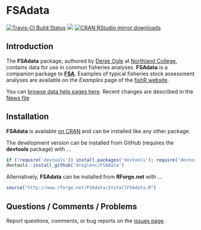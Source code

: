 FSAdata
=======
[![Travis-CI Build Status](https://travis-ci.org/droglenc/FSAdata.svg?branch=master)](https://travis-ci.org/droglenc/FSAdata)
[![](http://www.r-pkg.org/badges/version/FSAdata)](http://www.r-pkg.org/pkg/FSAdata)
[![CRAN RStudio mirror downloads](http://cranlogs.r-pkg.org/badges/FSAdata)](http://www.r-pkg.org/pkg/FSAdata)

## Introduction
The **FSAdata** package, authored by [Derek Ogle](http://derekogle.com/) at [Northland College](http://www.northland.edu/), contains data for use in common fisheries analyses.  **FSAdata** is a companion package to [**FSA**](https://github.com/droglenc/FSA).  Examples of typical fisheries stock assessment analyses are available on the *Examples* page of the [fishR website](http://derekogle.com/fishR).

You can [browse data help pages here](http://rforge.net/doc/packages/FSAdata/00Index.html).    Recent changes are described in the [News file](https://github.com/droglenc/FSAdata/blob/master/NEWS.md)

## Installation
**FSAdata** is available [on CRAN](https://cran.r-project.org/web/packages/FSAdata/index.html) and can be installed like any other package.

The development version can be installed from GitHub (requires the **devtools** package) with ...

```r
if (!require('devtools')) install.packages('devtools'); require('devtools')
devtools::install_github('droglenc/FSAdata')
```

Alternatively, **FSAdata** can be installed from **RForge.net** with ...

```r
source("http://www.rforge.net/FSAdata/InstallFSAdata.R")
```

## Questions / Comments / Problems

Report questions, comments, or bug reports on the [issues page](https://github.com/droglenc/FSAdata/issues).
